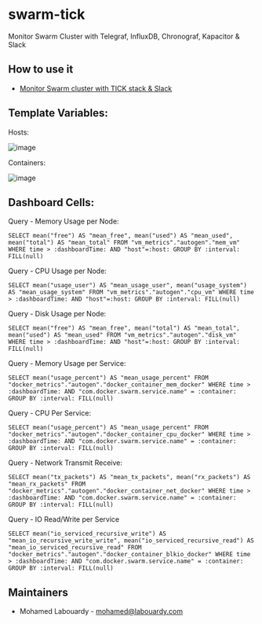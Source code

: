 # swarm-tick

Monitor Swarm Cluster with Telegraf, InfluxDB, Chronograf, Kapacitor & Slack


## How to use it

* [Monitor Swarm cluster with TICK stack & Slack](https://hackernoon.com/monitor-swarm-cluster-with-tick-stack-slack-3aaa6483d44a)

## Template Variables:

Hosts:

![image](https://user-images.githubusercontent.com/567298/55782453-9ad47380-5aac-11e9-890d-cdb740773d83.png)

Containers:

![image](https://user-images.githubusercontent.com/567298/55782476-a9228f80-5aac-11e9-9677-697aedace99a.png)

## Dashboard Cells:

Query - Memory Usage per Node:

```
SELECT mean("free") AS "mean_free", mean("used") AS "mean_used", mean("total") AS "mean_total" FROM "vm_metrics"."autogen"."mem_vm" WHERE time > :dashboardTime: AND "host"=:host: GROUP BY :interval: FILL(null)
```

Query - CPU Usage per Node:

```
SELECT mean("usage_user") AS "mean_usage_user", mean("usage_system") AS "mean_usage_system" FROM "vm_metrics"."autogen"."cpu_vm" WHERE time > :dashboardTime: AND "host"=:host: GROUP BY :interval: FILL(null)
```

Query - Disk Usage per Node:

```
SELECT mean("free") AS "mean_free", mean("total") AS "mean_total", mean("used") AS "mean_used" FROM "vm_metrics"."autogen"."disk_vm" WHERE time > :dashboardTime: AND "host"=:host: GROUP BY :interval: FILL(null)
```

Query - Memory Usage per Service:

```
SELECT mean("usage_percent") AS "mean_usage_percent" FROM "docker_metrics"."autogen"."docker_container_mem_docker" WHERE time > :dashboardTime: AND "com.docker.swarm.service.name" = :container: GROUP BY :interval: FILL(null)
```

Query - CPU Per Service:

```
SELECT mean("usage_percent") AS "mean_usage_percent" FROM "docker_metrics"."autogen"."docker_container_cpu_docker" WHERE time > :dashboardTime: AND "com.docker.swarm.service.name" = :container: GROUP BY :interval: FILL(null)
```

Query - Network Transmit Receive:

```
SELECT mean("tx_packets") AS "mean_tx_packets", mean("rx_packets") AS "mean_rx_packets" FROM "docker_metrics"."autogen"."docker_container_net_docker" WHERE time > :dashboardTime: AND "com.docker.swarm.service.name" = :container: GROUP BY :interval: FILL(null)
```

Query - IO Read/Write per Service

```
SELECT mean("io_serviced_recursive_write") AS "mean_io_recursive_write_write", mean("io_serviced_recursive_read") AS "mean_io_serviced_recursive_read" FROM "docker_metrics"."autogen"."docker_container_blkio_docker" WHERE time > :dashboardTime: AND "com.docker.swarm.service.name" = :container: GROUP BY :interval: FILL(null)
```

## Maintainers
* Mohamed Labouardy - mohamed@labouardy.com
